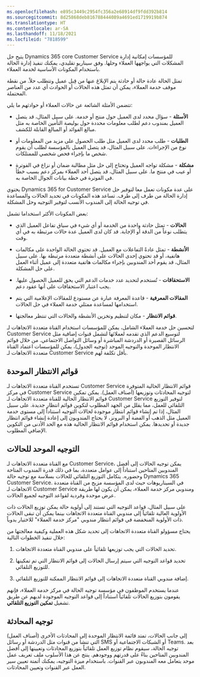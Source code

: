 ```yaml
---
ms.openlocfilehash: e895c3449c2954fc356a2e68914df9fdd392b814
ms.sourcegitcommit: 8d25868deb816788444089a4691ed1719919b874
ms.translationtype: HT
ms.contentlocale: ar-SA
ms.lasthandoff: 11/18/2021
ms.locfileid: "7818599"
---
```

يتيح حل Dynamics 365 core Customer Service للمؤسسات إمكانية إدارة المشكلات التي يواجهها العملاء وحلها. وفق سيناريو تقليدي، يمكنك تنفيذ إدارة الحالة باستخدام المكونات الأساسية لخدمة العملاء.

تمثل الحالة عادة حالة أو حادثة يتم الإبلاغ عنها من قِبل عميل وتتطلب حلاً. من نقطة موقف خدمة العملاء، يمكن أن تمثل هذه الحالات أو الحوادث أي عدد من العناصر المحتملة.

تتضمن الأمثلة الشائعة عن حالات العملاء أو حوادثهم ما يلي:

-   **الأسئلة** - سؤال محدد لدى العميل حول منتج أو خدمة. على سبيل المثال، قد يتصل العميل بمندوب دعم لطلب معلومات محددة حول بوليصة التأمين الخاصة به مثل مبالغ الفوائد أو المبالغ القابلة للكشف.

-   **الطلبات** - طلب محدد لدى العميل مثل طلب الحصول على مزيد من المعلومات أو نوع من الإجراءات. على سبيل المثال، قد يتصل العميل بالمؤسسة لطلب أن يقوم شخص ما بإجراء فحص شخصي للممتلكات.

-   **مشكلة** - مشكلة تواجه العميل وتحتاج إلى حل مثل مطالبة ضمان أو نزاع في الفوترة أو عيب في منتج ما. على سبيل المثال، قد يتصل أحد العملاء بمركز دعم بسبب خطأ في الفوترة في خطة بيانات الجوال الخاصة به.

يحتوي Dynamics 365 for Customer Service على عدة مكونات تعمل معا لتوفير حل إدارة الحالة من طرف إلى طرف. تساعد هذه المكونات في تحديد الحالات والمساعدة في توجيه الحالة إلى المندوب الأنسب لتوفير التوجيه وحل المشكلة. 

بعض المكونات الأكثر استخداما تشمل:

-   **الحالات** - تمثل حادثة واحدة من الخدمة أو أي شيء في سياق تفاعل العميل الذي يتطلب نوعاً من الدقة أو الإجابة. قد كان لدى العميل عدة حالات مرتبطة به في أي وقت.

-   **الأنشطة** - تمثل عادةً التفاعلات مع العميل. قد تحتوي الحالة الواحدة على مكالمات هاتفية، أو قد تحتوي إحدى الحالات على أنشطة متعددة مرتبطة بها. على سبيل المثال، قد يقوم أحد المندوبين بإجراء مكالمات هاتفية متعددة إلى عميل أثناء العمل على حل المشكلة.

-   **الاستحقاقات** - تُستخدم لتحديد عدد خدمات الدعم التي يحق للعميل الحصول عليها. يجب اعتبار الاستحقاقات على أنها عقود دعم.

-   **المقالات المعرفية** - قاعدة المعرفة عبارة عن مستودع للمقالات الإعلامية التي يتم استخدامها لمساعدة ممثلي خدمة العملاء في حل الحالات.

-   **قوائم الانتظار** - مكان لتنظيم وتخزين الأنشطة والحالات التي تنتظر معالجتها.

لتحسين حل خدمة العملاء الشامل، يمكن للمؤسسات استخدام القناة متعددة الاتجاهات لـ Customer Service لتوسيع الدعم الذي تقدمه لعملائها لتشمل قنوات إضافية مثل الرسائل القصيرة أو الدردشة المباشرة أو وسائل التواصل الاجتماعي. من خلال قوائم الانتظار الموحدة والتوجيه الموحد (توجيه الجدول)، يمكن للمؤسسات اعتماد القناة متعددة الاتجاهات لـ Customer Service بأقل تكلفة لهم.

## <a name="unified-queues"></a>قوائم الانتظار الموحدة

تستخدم القناة متعددة الاتجاهات لـ Customer Service قوائم الانتظار الحالية المتوفرة في مركز Customer Service لتوجيه المحادثات وتوزيعها (أصناف العمل). يمكن تمكين قوائم الانتظار الحالية للقناة متعددة الاتجاهات لـ Customer Service لتوفير التوزيع التلقائي للعمل، مما يقلل من الجهد المطلوب لتكوين قوائم انتظار جديدة. على سبيل المثال، إذا تم إنشاء قوائم انتظار موجودة لحالات التوجيه استناداً إلى مستوى خدمة العميل مثل الذهب أو الفضة أو البرونز، لا يحتاج المندوبون إلى إعادة إنشاء قوائم انتظار جديدة أو تحديدها. يمكن استخدام قوائم الانتظار الحالية هذه مع الحد الأدنى من التكوين الإضافي المطلوب.

## <a name="unified-routing-for-cases"></a>التوجيه الموحد للحالات

مع القناة متعددة الاتجاهات لـ Customer Service، يمكن توجيه الحالات إلى أفضل المندوبين المتاحين استناداً إلى عوامل متعددة، بما في ذلك قدرة المندوب المتاحة وحضوره. يتكامل التوزيع التلقائي للحالات بسلاسة مع توجيه حالة Dynamics 365 Customer Service.
في السيناريوهات حيث لدى المؤسسة مزيج من القناة متعددة الاتجاهات لـ Customer Service ومندوبي مركز خدمة العملاء، يمكن أن يكون لها طريقة عرض موحدة وفردية لقواعد التوجيه لجميع الحالات.

على سبيل المثال، قواعد التوجيه التي تستند إلى أولوية حالة يمكن توزيع الحالات ذات الأولوية العالية تلقائياً إلى مندوبي القناة متعددة الاتجاهات بينما يمكن أن تبقى الحالات ذات الأولوية المنخفضة في قوائم انتظار مندوبي "مركز خدمة العملاء" للاختيار يدوياً.

يحتاج مسؤولو القناة متعددة الاتجاهات إلى تحديد شكل هذه العملية وكيفية معالجتها من خلال تنفيذ الخطوات التالية:

1.  تحديد الحالات التي يجب توزيعها تلقائياً على مندوبي القناة متعددة الاتجاهات.

1.  تحديد قواعد التوجيه التي سيتم إرسال الحالات إلى قوائم الانتظار التي تم تمكينها للتوزيع التلقائي.

1.  إضافة مندوبي القناة متعددة الاتجاهات إلى قوائم الانتظار الممكنة للتوزيع التلقائي.

عندما يستخدم الموظفون في مؤسسة توجيه الحالة في مركز خدمة العملاء، فإنهم يقومون بتوزيع الحالات تلقائياً استناداً إلى قواعد التوجيه الموجودة لديهم عن طريق تشغيل **تمكين التوزيع التلقائي**.

## <a name="conversation-routing"></a>توجيه المحادثة

إلى جانب الحالات، تمتد قائمة الانتظار الموحدة إلى المحادثات الأخرى (أصناف العمل) التي تنشأ من قنوات مثل الدردشة أو رسائل SMS أو الشبكات الاجتماعية أو Teams. بعد توجيه الحالة، سيقوم نظام توزيع العمل تلقائياً بتوزيع المحادثات وتعيينها إلى أفضل المندوبين المتاحين بناءً على قدرتهم ووجودهم. ينتج عن هذا الأسلوب ملف تعريف عمل موحد يتعامل معه المندوبون عبر القنوات. باستخدام ميزة التوجيه، يمكنك أتمتة تعيين سير العمل عبر القنوات وتعيين المحادثات.
